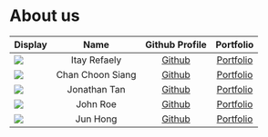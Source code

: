 # About us

Display | Name | Github Profile | Portfolio 
--------|:----:|:--------------:|:---------:
![](https://via.placeholder.com/100.png?text=Photo) | Itay Refaely | [Github](https://github.com/itayrefaely) | [Portfolio](docs/team/johndoe.md)
![](https://via.placeholder.com/100.png?text=Photo) | Chan Choon Siang | [Github](https://github.com/ChoonSiang) | [Portfolio](docs/team/johndoe.md)
![](https://via.placeholder.com/100.png?text=Photo) | Jonathan Tan | [Github](https://github.com/Jonoans) | [Portfolio](docs/team/johndoe.md)
![](https://via.placeholder.com/100.png?text=Photo) | John Roe | [Github](https://github.com/) | [Portfolio](docs/team/johndoe.md)
![](https://via.placeholder.com/100.png?text=Photo) | Jun Hong | [Github](https://github.com/hooami) | [Portfolio](docs/team/johndoe.md)
